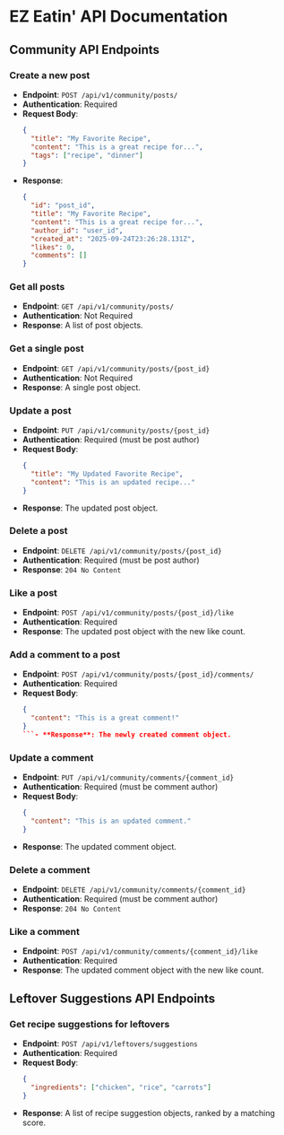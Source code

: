 # EZ Eatin' API Documentation

## Community API Endpoints

### Create a new post
- **Endpoint**: `POST /api/v1/community/posts/`
- **Authentication**: Required
- **Request Body**:
  ```json
  {
    "title": "My Favorite Recipe",
    "content": "This is a great recipe for...",
    "tags": ["recipe", "dinner"]
  }
  ```
- **Response**:
  ```json
  {
    "id": "post_id",
    "title": "My Favorite Recipe",
    "content": "This is a great recipe for...",
    "author_id": "user_id",
    "created_at": "2025-09-24T23:26:28.131Z",
    "likes": 0,
    "comments": []
  }
  ```

### Get all posts
- **Endpoint**: `GET /api/v1/community/posts/`
- **Authentication**: Not Required
- **Response**: A list of post objects.

### Get a single post
- **Endpoint**: `GET /api/v1/community/posts/{post_id}`
- **Authentication**: Not Required
- **Response**: A single post object.

### Update a post
- **Endpoint**: `PUT /api/v1/community/posts/{post_id}`
- **Authentication**: Required (must be post author)
- **Request Body**:
  ```json
  {
    "title": "My Updated Favorite Recipe",
    "content": "This is an updated recipe..."
  }
  ```
- **Response**: The updated post object.

### Delete a post
- **Endpoint**: `DELETE /api/v1/community/posts/{post_id}`
- **Authentication**: Required (must be post author)
- **Response**: `204 No Content`

### Like a post
- **Endpoint**: `POST /api/v1/community/posts/{post_id}/like`
- **Authentication**: Required
- **Response**: The updated post object with the new like count.

### Add a comment to a post
- **Endpoint**: `POST /api/v1/community/posts/{post_id}/comments/`
- **Authentication**: Required
- **Request Body**:
  ```json
  {
    "content": "This is a great comment!"
  }
  ```- **Response**: The newly created comment object.

### Update a comment
- **Endpoint**: `PUT /api/v1/community/comments/{comment_id}`
- **Authentication**: Required (must be comment author)
- **Request Body**:
  ```json
  {
    "content": "This is an updated comment."
  }
  ```
- **Response**: The updated comment object.

### Delete a comment
- **Endpoint**: `DELETE /api/v1/community/comments/{comment_id}`
- **Authentication**: Required (must be comment author)
- **Response**: `204 No Content`

### Like a comment
- **Endpoint**: `POST /api/v1/community/comments/{comment_id}/like`
- **Authentication**: Required
- **Response**: The updated comment object with the new like count.

## Leftover Suggestions API Endpoints

### Get recipe suggestions for leftovers
- **Endpoint**: `POST /api/v1/leftovers/suggestions`
- **Authentication**: Required
- **Request Body**:
  ```json
  {
    "ingredients": ["chicken", "rice", "carrots"]
  }
  ```
- **Response**: A list of recipe suggestion objects, ranked by a matching score.